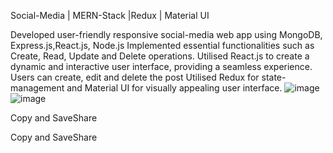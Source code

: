 Social-Media | MERN-Stack |Redux | Material UI    

Developed user-friendly responsive social-media web app using MongoDB, Express.js,React.js, Node.js
Implemented essential functionalities such as Create, Read, Update and Delete operations.
Utilised React.js to create a dynamic and interactive user interface, providing a seamless experience.
Users can create, edit and delete the post 
Utilised Redux for state-management and Material UI for visually appealing user interface.
![image](https://github.com/rammohanpatel/Moments/assets/103207998/2d2c742d-4e28-4047-bd58-f4f8f406888c)
![image](https://github.com/rammohanpatel/Moments/assets/103207998/cb3d3518-051f-466d-b5e2-eaefc0ba61fc)

Copy and SaveShare


Copy and SaveShare
